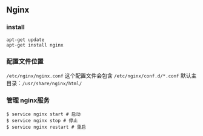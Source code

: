 ## Nginx

### **install**

```
apt-get update
apt-get install nginx
```

### 配置文件位置

`/etc/nginx/nginx.conf`
这个配置文件会包含 `/etc/nginx/conf.d/*.conf`
默认主目录：`/usr/share/nginx/html/`

### 管理 nginx服务

```
$ service nginx start # 启动
$ service nginx stop # 停止
$ service nginx restart # 重启
```


